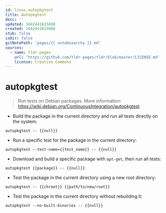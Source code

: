 ```yaml
---
id: linux.autopkgtest
title: Autopkgtest
desc: ''
updated: 1642441815088
created: 1642441815088
stub: false
isDir: false
gitNotePath: 'pages/{{ noteHiearchy }}.md'
sources:
  - name: tldr-pages
    url: 'https://github.com/tldr-pages/tldr/blob/master/LICENSE.md'
    license: Creative Commons
---
```

# autopkgtest

> Run tests on Debian packages.
> More information: <https://wiki.debian.org/ContinuousIntegration/autopkgtest>.

- Build the package in the current directory and run all tests directly on the system:

`autopkgtest -- {{null}}`

- Run a specific test for the package in the current directory:

`autopkgtest --test-name={{test_name}} -- {{null}}`

- Download and build a specific package with `apt-get`, then run all tests:

`autopkgtest {{package}} -- {{null}}`

- Test the package in the current directory using a new root directory:

`autopkgtest -- {{chroot}} {{path/to/new/root}}`

- Test the package in the current directory without rebuilding it:

`autopkgtest --no-built-binaries -- {{null}}`

